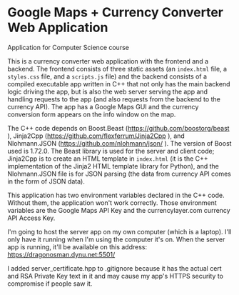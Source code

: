 # Google Maps + Currency Converter Web Application
Application for Computer Science course

This is a currency converter web application with the frontend and a backend.  The frontend consists of three static assets (an `index.html` file, a `styles.css` file, and a `scripts.js` file) and the backend consists of a compiled executable app written in C++ that not only has the main backend logic driving the app, but is also the web server serving the app and handling requests to the app (and also requests from the backend to the currency API).  The app has a Google Maps GUI and the currency conversion form appears on the info window on the map.

The C++ code depends on Boost.Beast (https://github.com/boostorg/beast ), Jinja2Cpp (https://github.com/flexferrum/Jinja2Cpp ), and Nlohmann.JSON (https://github.com/nlohmann/json/ ).  The version of Boost used is 1.72.0.  The Beast library is used for the server and client code; Jinja2Cpp is to create an HTML template in `index.html` (it is the C++ implementation of the Jinja2 HTML template library for Python), and the Nlohmann.JSON file is for JSON parsing (the data from currency API comes in the form of JSON data).  

This application has two environment variables declared in the C++ code.  Without them, the application won't work correctly.  Those environment variables are the Google Maps API Key and the currencylayer.com currency API Access Key.  

I'm going to host the server app on my own computer (which is a laptop).  I'll only have it running when I'm using the computer it's on.  When the server app is running, it'll be available on this address: https://dragonosman.dynu.net:5501/

I added server_certificate.hpp to .gitignore because it has the actual cert and RSA Private Key text in it and may cause my app's HTTPS security to compromise if people saw it.  
